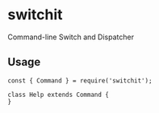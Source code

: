 # switchit
Command-line Switch and Dispatcher

## Usage

    const { Command } = require('switchit');
    
    class Help extends Command {
    }
